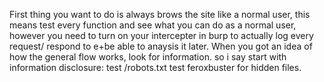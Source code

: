 First thing you want to do is always brows the site like a normal user, this means test every function and see what you can do as a normal user, however you need to turn on your intercepter in burp to actually log every request/ respond to e+be able to anaysis it later.
When you got an idea of how the general flow works, look for information.
so i say start with information disclosure:
test /robots.txt
test feroxbuster for hidden files.
